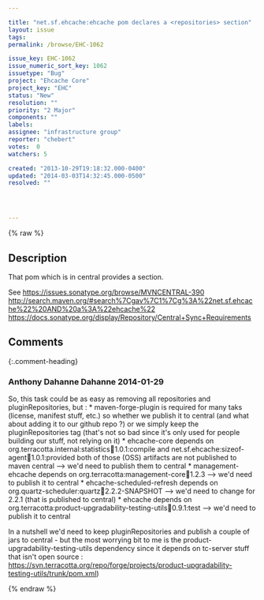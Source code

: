 ```yaml
---

title: "net.sf.ehcache:ehcache pom declares a <repositories> section"
layout: issue
tags: 
permalink: /browse/EHC-1062

issue_key: EHC-1062
issue_numeric_sort_key: 1062
issuetype: "Bug"
project: "Ehcache Core"
project_key: "EHC"
status: "New"
resolution: ""
priority: "2 Major"
components: ""
labels: 
assignee: "infrastructure group"
reporter: "chebert"
votes:  0
watchers: 5

created: "2013-10-29T19:18:32.000-0400"
updated: "2014-03-03T14:32:45.000-0500"
resolved: ""




---
```


{% raw %}

## Description

<div markdown="1" class="description">

That pom which is in central provides a <repositories> section.

See https://issues.sonatype.org/browse/MVNCENTRAL-390
http://search.maven.org/#search%7Cgav%7C1%7Cg%3A%22net.sf.ehcache%22%20AND%20a%3A%22ehcache%22
https://docs.sonatype.org/display/Repository/Central+Sync+Requirements

</div>

## Comments


{:.comment-heading}
### **Anthony Dahanne Dahanne** <span class="date">2014-01-29</span>

<div markdown="1" class="comment">

So, this task could be as easy as removing all repositories and pluginRepositories, but :
\* maven-forge-plugin is required for many taks (license, manifest stuff, etc.) so whether we publish it to central (and what about adding it to our github repo ?) or we simply keep the pluginRepositories tag (that's not so bad since it's only used for people building our stuff, not relying on it)
\* ehcache-core depends on org.terracotta.internal:statistics:jar:1.0.1:compile and net.sf.ehcache:sizeof-agent:jar:1.0.1:provided both of those (OSS) artifacts are not published to maven central --> we'd need to publish them to central
\* management-ehcache depends on org.terracotta:management-core:jar:1.2.3  --> we'd need to publish it to central
\* ehcache-scheduled-refresh depends on org.quartz-scheduler:quartz:jar:2.2.2-SNAPSHOT --> we'd need to change for 2.2.1 (that is published to central)
\* ehcache depends on org.terracotta:product-upgradability-testing-utils:jar:0.9.1:test --> we'd need to publish it to central

In a nutshell we'd need to keep pluginRepositories and  publish a couple of jars to central  - but the most worrying bit to me is the product-upgradability-testing-utils dependency since it depends on tc-server stuff that isn't open source : https://svn.terracotta.org/repo/forge/projects/product-upgradability-testing-utils/trunk/pom.xml)

</div>



{% endraw %}

